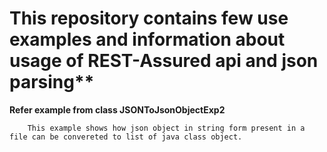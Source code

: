 # This repository contains few use examples and information about usage of REST-Assured api and json parsing**

**Refer example from class JSONToJsonObjectExp2**

        This example shows how json object in string form present in a file can be convereted to list of java class object.
        
        